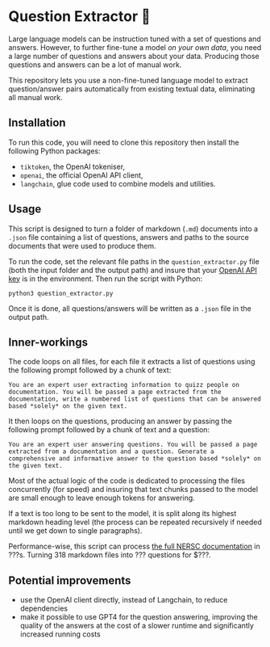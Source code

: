 # Question Extractor 🧐

Large language models can be instruction tuned with a set of questions and answers.
However, to further fine-tune a model *on your own data*, you need a large number of questions and answers about your data.
Producing those questions and answers can be a lot of manual work.

This repository lets you use a non-fine-tuned language model to extract question/answer pairs automatically from existing textual data, eliminating all manual work.

## Installation

To run this code, you will need to clone this repository then install the following Python packages:

* `tiktoken`, the OpenAI tokeniser,
* `openai`, the official OpenAI API client,
* `langchain`, glue code used to combine models and utilities.

## Usage

This script is designed to turn a folder of markdown (`.md`) documents into a `.json` file containing a list of questions, answers and paths to the source documents that were used to produce them.

To run the code, set the relevant file paths in the `question_extractor.py` file (both the input folder and the output path) and insure that your [OpenAI API key](https://platform.openai.com/account/api-keys) is in the environment.
Then run the script with Python:

```
python3 question_extractor.py
```

Once it is done, all questions/answers will be written as a `.json` file in the output path.

## Inner-workings

The code loops on all files, for each file it extracts a list of questions using the following prompt followed by a chunk of text:

```
You are an expert user extracting information to quizz people on documentation. You will be passed a page extracted from the documentation, write a numbered list of questions that can be answered based *solely* on the given text.
```

It then loops on the questions, producing an answer by passing the following prompt followed by a chunk of text and a question:

```
You are an expert user answering questions. You will be passed a page extracted from a documentation and a question. Generate a comprehensive and informative answer to the question based *solely* on the given text.
```

Most of the actual logic of the code is dedicated to processing the files concurrently (for speed) and insuring that text chunks passed to the model are small enough to leave enough tokens for answering.

If a text is too long to be sent to the model, it is split along its highest markdown heading level (the process can be repeated recursively if needed until we get down to single paragraphs).

Performance-wise, this script can process [the full NERSC documentation](https://gitlab.com/NERSC/nersc.gitlab.io/-/tree/main/docs) in ???s.
Turning 318 markdown files into ??? questions for $???. 

## Potential improvements

- use the OpenAI client directly, instead of Langchain, to reduce dependencies
- make it possible to use GPT4 for the question answering, improving the quality of the answers at the cost of a slower runtime and significantly increased running costs